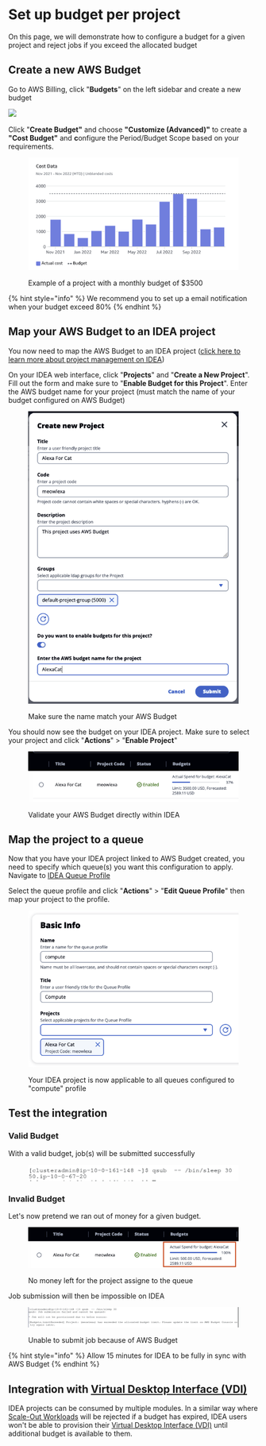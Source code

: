 # Set up budget per project



On this page, we will demonstrate how to configure a budget for a given project and reject jobs if you exceed the allocated budget

## Create a new AWS Budget <a href="#submit-a-job-when-budget-is-valid" id="submit-a-job-when-budget-is-valid"></a>

Go to AWS Billing, click "**Budgets**" on the left sidebar and create a new budget

![](https://awslabs.github.io/scale-out-computing-on-aws/imgs/budget-7.png)

Click "**Create Budget"** and choose **"Customize (Advanced)"** to create a **"Cost Budget"** and **c**onfigure the Period/Budget Scope based on your requirements.&#x20;

<figure><img src="../../.gitbook/assets/Screen Shot 2022-11-10 at 2.59.18 PM.png" alt=""><figcaption><p>Example of a project with a monthly budget of $3500</p></figcaption></figure>

{% hint style="info" %}
We recommend you to set up a email notification when your budget exceed 80%
{% endhint %}

## Map your AWS Budget to an IDEA project&#x20;

You now need to map the AWS Budget to an IDEA project ([click here to learn more about project management on IDEA](https://docs.ide-on-aws.com/cluster-manager/menu/projects-management))

On your IDEA web interface, click "**Projects**" and "**Create a New Project**". Fill out the form and make sure to "**Enable Budget for this Project**". Enter the AWS budget name for your project (must match the name of your budget configured on AWS Budget)

<figure><img src="../../.gitbook/assets/Screen Shot 2022-11-10 at 3.04.24 PM.png" alt=""><figcaption><p>Make sure the name match your AWS Budget</p></figcaption></figure>

You should now see the budget on your IDEA project. Make sure to select your project and click "**Actions**" > "**Enable Project**"

<figure><img src="../../.gitbook/assets/Screen Shot 2022-11-10 at 3.06.00 PM.png" alt=""><figcaption><p>Validate your AWS Budget directly within IDEA</p></figcaption></figure>

## Map the project to a queue

Now that you have your IDEA project linked to AWS Budget created, you need to specify which queue(s) you want this configuration to apply. Navigate to [IDEA Queue Profile](https://docs.ide-on-aws.com/hpc-simulations/admin-documentation/queue-profiles)

Select the queue profile and click "**Actions**" > "**Edit Queue Profile**" then map your project to the profile.

<figure><img src="../../.gitbook/assets/Screen Shot 2022-11-10 at 3.08.59 PM.png" alt=""><figcaption><p>Your IDEA project is now applicable to all queues configured to "compute" profile</p></figcaption></figure>

## Test the integration

### Valid Budget

With a valid budget, job(s) will be submitted successfully

<figure><img src="../../.gitbook/assets/Screen Shot 2022-11-10 at 3.11.26 PM.png" alt=""><figcaption></figcaption></figure>

### Invalid Budget

Let's now pretend we ran out of money for a given budget.

<figure><img src="../../.gitbook/assets/Screen Shot 2022-11-10 at 3.14.37 PM.png" alt=""><figcaption><p>No money left for the project assigne to the queue</p></figcaption></figure>

Job submission will then be impossible on IDEA

<figure><img src="../../.gitbook/assets/Screen Shot 2022-11-10 at 3.22.39 PM.png" alt=""><figcaption><p>Unable to submit job because of AWS Budget</p></figcaption></figure>

{% hint style="info" %}
Allow 15 minutes for IDEA to be fully in sync with AWS Budget
{% endhint %}

## Integration with [Virtual Desktop Interface (VDI)](https://app.gitbook.com/o/ewXgnQpSEObr0Vh0WSOj/s/QthiamUzKn8KJLl0hYBf/ "mention") <a href="#submit-a-job-when-budget-is-invalid" id="submit-a-job-when-budget-is-invalid"></a>

IDEA projects can be consumed by multiple modules. In a similar way where [Scale-Out Workloads](https://app.gitbook.com/o/ewXgnQpSEObr0Vh0WSOj/s/LGamNPuOYtjAP3GFfRJO/ "mention") will be rejected if a budget has expired, IDEA users won't be able to provision their [Virtual Desktop Interface (VDI)](https://app.gitbook.com/o/ewXgnQpSEObr0Vh0WSOj/s/QthiamUzKn8KJLl0hYBf/ "mention") until additional budget is available to them.
